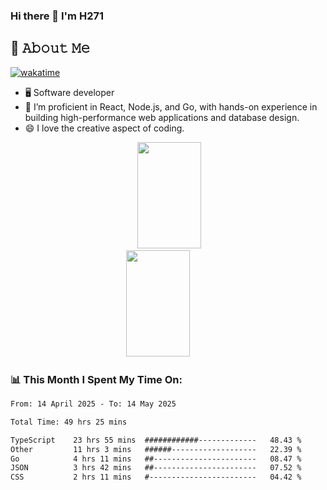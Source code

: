 ### Hi there 👋 I'm H271



<!--
**initH271/initH271** is a ✨ _special_ ✨ repository because its `README.md` (this file) appears on your GitHub profile.

Here are some ideas to get you started:

- 🔭 I’m currently working on ...
- 🌱 I’m currently learning ...
- 👯 I’m looking to collaborate on ...
- 🤔 I’m looking for help with ...
- 💬 Ask me about ...
- 📫 How to reach me: ...
- 😄 Pronouns: ...
- ⚡ Fun fact: ...
-->

## :book: 𝙰𝚋𝚘𝚞𝚝 𝙼𝚎

[![wakatime](https://wakatime.com/badge/user/be716512-8899-4dc8-83d1-c6e3772e202d.svg?style=for-the-badge)](https://wakatime.com/@be716512-8899-4dc8-83d1-c6e3772e202d)
- 🖥  Software developer
- 🔭 I’m proficient in React, Node.js, and Go, with hands-on experience in building high-performance web applications and database design.
- 😄 I love the creative aspect of coding. 

<!--状态卡片 https://github.com/anuraghazra/github-readme-stats/blob/master/docs/readme_cn.md-->
<div align="center">
<span>&emsp;&emsp;</span>
<img height="170px" width="45%" src="https://github-readme-stats.vercel.app/api?username=initH271&layout=compact" /><span>&emsp;&emsp;</span><img height="170px" width="45%" src="https://github-readme-stats.vercel.app/api/top-langs/?username=initH271&layout=compact&langs_count=8" />
<span>&emsp;&emsp;</span>
</div>

### 📊 This Month I Spent My Time On:
<!--START_SECTION:waka-->

```txt
From: 14 April 2025 - To: 14 May 2025

Total Time: 49 hrs 25 mins

TypeScript    23 hrs 55 mins  ############-------------   48.43 %
Other         11 hrs 3 mins   ######-------------------   22.39 %
Go            4 hrs 11 mins   ##-----------------------   08.47 %
JSON          3 hrs 42 mins   ##-----------------------   07.52 %
CSS           2 hrs 11 mins   #------------------------   04.42 %
```

<!--END_SECTION:waka-->


<!--
<div align="center">
    <img src="https://activity-graph.herokuapp.com/graph?username=initH271&theme=minimal" />
</div>

<div align="center"><img src="https://raw.githubusercontent.com/initH271/initH271/main/assets/github-contribution-grid-snake.svg" ></div>
-->

